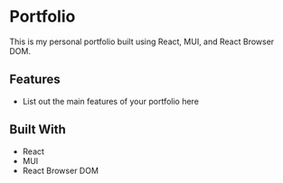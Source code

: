 # Portfolio

This is my personal portfolio built using React, MUI, and React Browser DOM. 

## Features

- List out the main features of your portfolio here

## Built With

- React
- MUI
- React Browser DOM

